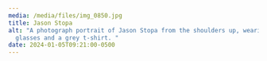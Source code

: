 ```yaml
---
media: /media/files/img_0850.jpg
title: Jason Stopa
alt: "A photograph portrait of Jason Stopa from the shoulders up, wearing
  glasses and a grey t-shirt. "
date: 2024-01-05T09:21:00-0500
---
```

